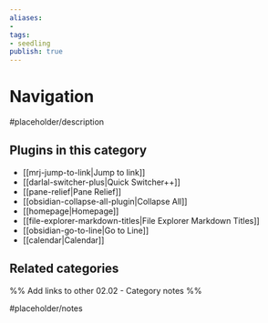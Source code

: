 ```yaml
---
aliases:
- 
tags: 
- seedling 
publish: true
---
```



# Navigation

#placeholder/description

## Plugins in this category

- [[mrj-jump-to-link|Jump to link]]
- [[darlal-switcher-plus|Quick Switcher++]]
- [[pane-relief|Pane Relief]]
- [[obsidian-collapse-all-plugin|Collapse All]]
- [[homepage|Homepage]]
- [[file-explorer-markdown-titles|File Explorer Markdown Titles]]
- [[obsidian-go-to-line|Go to Line]]
- [[calendar|Calendar]]

## Related categories

%% Add links to other 02.02 - Category notes %%

#placeholder/notes